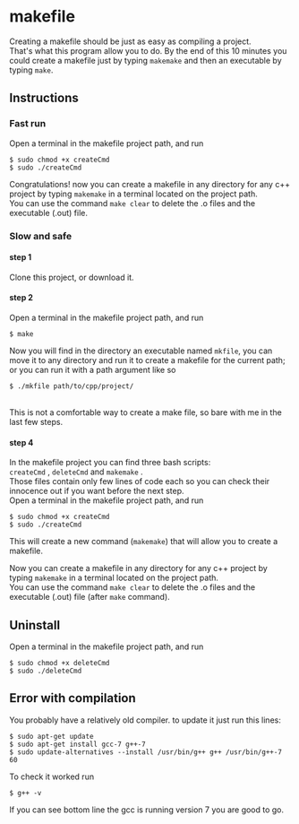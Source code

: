 # makefile
Creating a makefile should be just as easy as compiling a project.<br>
That's what this program allow you to do. By the end of this 10 minutes you could create a makefile just by typing `makemake` and then an executable by typing `make`.


## Instructions
### Fast run
Open a terminal in the makefile project path, and run
```
$ sudo chmod +x createCmd
$ sudo ./createCmd
```
Congratulations! now you can create a makefile in any directory for any c++ project by typing `makemake` in a terminal located on the project path.<br>
You can use the command `make clear` to delete the .o files and the executable (.out) file.

### Slow and safe
#### step 1
Clone this project, or download it.
#### step 2
Open a terminal in the makefile project path, and run
```
$ make
```
Now you will find in the directory an executable named `mkfile`, you can move it to any directory and run it to create a makefile for the current path; or you can run it with a path argument like so
```
$ ./mkfile path/to/cpp/project/
```
<br>This is not a comfortable way to create a make file, so bare with me in the last few steps.
#### step 4
In the makefile project you can find three bash scripts:<br>
`createCmd` , `deleteCmd` and `makemake` .<br>
Those files contain only few lines of code each so you can check their innocence out if you want before the next step.<br>
Open a terminal in the makefile project path, and run
```
$ sudo chmod +x createCmd
$ sudo ./createCmd
```
This will create a new command (`makemake`) that will allow you to create a makefile.

Now you can create a makefile in any directory for any c++ project by typing `makemake` in a terminal located on the project path.<br>
You can use the command `make clear` to delete the .o files and the executable (.out) file (after `make` command).

## Uninstall
Open a terminal in the makefile project path, and run
```
$ sudo chmod +x deleteCmd
$ sudo ./deleteCmd
```

## Error with compilation
You probably have a relatively old compiler. to update it just run this lines:
```
$ sudo apt-get update
$ sudo apt-get install gcc-7 g++-7
$ sudo update-alternatives --install /usr/bin/g++ g++ /usr/bin/g++-7 60
```
To check it worked run
```
$ g++ -v
```
If you can see bottom line the gcc is running version 7 you are good to go.
